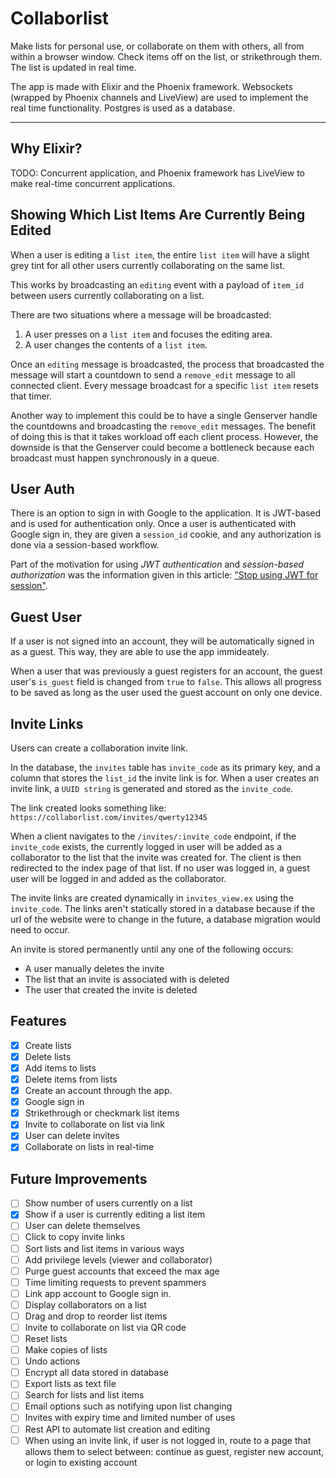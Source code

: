 # Collaborlist

Make lists for personal use, or collaborate on them with others, all from within a browser window.
Check items off on the list, or strikethrough them.
The list is updated in real time.

The app is made with Elixir and the Phoenix framework. Websockets (wrapped by Phoenix channels and LiveView) are used to implement the real time functionality. 
Postgres is used as a database.

---

## Why Elixir?

TODO: Concurrent application, and Phoenix framework has LiveView to make real-time concurrent applications.

## Showing Which List Items Are Currently Being Edited

When a user is editing a `list item`, the entire `list item` will have a slight
grey tint for all other users currently collaborating on the same list.

This works by broadcasting an `editing` event with a payload of `item_id` between users currently collaborating on a list. 

There are two situations where a message will be broadcasted:

1) A user presses on a `list item` and focuses the editing area.
2) A user changes the contents of a `list item`.

Once an `editing` message is broadcasted, the process that broadcasted the message will start a countdown to send a `remove_edit` message to all connected client.
Every message broadcast for a specific `list item` resets that timer.

Another way to implement this could be to have a single Genserver handle the countdowns and broadcasting the `remove_edit` messages. 
The benefit of doing this is that it takes workload off each client process.
However, the downside is that the Genserver could become a bottleneck because each broadcast must happen synchronously in a queue. 

## User Auth

There is an option to sign in with Google to the application.
It is JWT-based and is used for authentication only. 
Once a user is authenticated with Google sign in, 
they are given a `session_id` cookie, 
and any authorization is done via a session-based workflow. 

Part of the motivation for using *JWT authentication* and *session-based authorization* was the information given in this article: ["Stop using JWT for session"](http://cryto.net/~joepie91/blog/2016/06/13/stop-using-jwt-for-sessions/).

## Guest User

If a user is not signed into an account, they will be automatically signed in as a guest. 
This way, they are able to use the app immideately.

When a user that was previously a guest registers for an account, the guest user's `is_guest` field is changed from `true` to `false`. 
This allows all progress to be saved as long as the user used the guest account on only one device.

## Invite Links

Users can create a collaboration invite link.

In the database, the `invites` table has `invite_code` as its primary 
key, and a column that stores the `list_id` the invite link is for.
When a user creates an invite link, a `UUID string` is generated and stored as the `invite_code`.

The link created looks something like:
`https://collaborlist.com/invites/qwerty12345`

When a client navigates to the `/invites/:invite_code` endpoint, 
if the `invite_code` exists, the currently logged in user
will be added as a collaborator to the list that the invite was created for. 
The client is then redirected to the index page of that list. If no user was logged in, a guest user will be logged in and added as the collaborator. 

The invite links are created dynamically in `invites_view.ex` using the `invite_code`. 
The links aren't statically stored in a database because if the url of the website were to change in the future, a database migration would need to occur. 

An invite is stored permanently until any one of the following occurs:
- A user manually deletes the invite
- The list that an invite is associated with is deleted
- The user that created the invite is deleted

## Features

- [x] Create lists
- [x] Delete lists
- [x] Add items to lists
- [x] Delete items from lists
- [x] Create an account through the app.
- [x] Google sign in
- [x] Strikethrough or checkmark list items
- [x] Invite to collaborate on list via link
- [x] User can delete invites
- [x] Collaborate on lists in real-time

## Future Improvements

- [ ] Show number of users currently on a list
- [x] Show if a user is currently editing a list item
- [ ] User can delete themselves
- [ ] Click to copy invite links
- [ ] Sort lists and list items in various ways
- [ ] Add privilege levels (viewer and collaborator)
- [ ] Purge guest accounts that exceed the max age
- [ ] Time limiting requests to prevent spammers
- [ ] Link app account to Google sign in.
- [ ] Display collaborators on a list 
- [ ] Drag and drop to reorder list items
- [ ] Invite to collaborate on list via QR code
- [ ] Reset lists
- [ ] Make copies of lists
- [ ] Undo actions
- [ ] Encrypt all data stored in database
- [ ] Export lists as text file
- [ ] Search for lists and list items
- [ ] Email options such as notifying upon list changing
- [ ] Invites with expiry time and limited number of uses
- [ ] Rest API to automate list creation and editing
- [ ] When using an invite link, if user is not logged in, route to a page that allows them to select between: continue as guest, register new account, or login to existing account 
